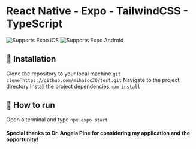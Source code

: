 
# React Native - Expo - TailwindCSS - TypeScript

  

<p>

<!-- iOS -->

<img  alt="Supports Expo iOS"  longdesc="Supports Expo iOS"  src="https://img.shields.io/badge/iOS-4630EB.svg?style=flat-square&logo=APPLE&labelColor=999999&logoColor=fff"  />

<!-- Android -->

<img  alt="Supports Expo Android"  longdesc="Supports Expo Android"  src="https://img.shields.io/badge/Android-4630EB.svg?style=flat-square&logo=ANDROID&labelColor=A4C639&logoColor=fff"  />

</p>

  
## 🚀 Installation

Clone the repository to your local machine ```git clone`https://github.com/mihaicc30/test.git```
Navigate to the project directory
Install the project dependencies ```npm install```

## 🚀 How to run

Open a terminal and type ```npx expo start ``` 
  
####  Special thanks to Dr. Angela Pine for considering my application and the opportunity!